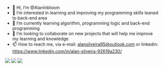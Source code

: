 - 👋 Hi, I’m @AlanInbloom
- 👀 I’m interested in learning and improving my programming skills leaned to back-end area
- 🌱 I’m currently learning algorithm, programming logic and back-end programming
- 💞️ I’m looking to collaborate on new projects that will help me improve my learning and knowledge
- 📫 How to reach me, via e-mail: alansilveira95@outlook.com or linkedin: https://www.linkedin.com/in/alan-silveira-92619a230/


<div> 
   <a href="https://instagram.com/alan_in_doom" target="_blank"><img src="https://img.shields.io/badge/-Instagram-%23E4405F?style=for-the-badge&logo=instagram&logoColor=white" target="_blank"></a>
  <a href="https://www.linkedin.com/in/alan-silveira-92619a230/"  target="_blank"><img src="https://img.shields.io/badge/-LinkedIn-%230077B5?style=for-the-badge&logo=linkedin&logoColor=white" target="_blank"></a> 
  <a href="https://web.whatsapp.com/5551998022753"  target="_blank"><img src="https://img.shields.io/badge/WhatsApp-25D366?style=for-the-badge&logo=whatsapp&logoColor=white"_blank"></a>           
